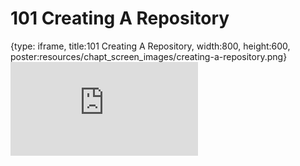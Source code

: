 # 101 Creating A Repository
 
{type: iframe, title:101 Creating A Repository, width:800, height:600, poster:resources/chapt_screen_images/creating-a-repository.png}
![](https://datatrail-jhu.github.io/DataTrail_ReOrg/no_toc/creating-a-repository.html)
 

 
